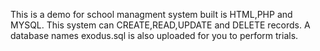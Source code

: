 This is a demo for school managment system built is HTML,PHP and MYSQL. This system can CREATE,READ,UPDATE and DELETE records. A database names exodus.sql is also uploaded for you to perform trials.
